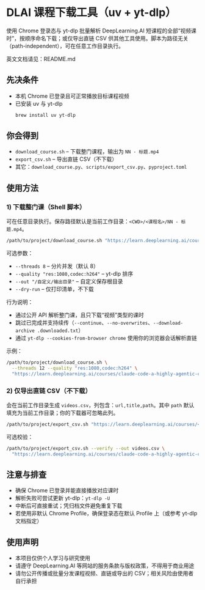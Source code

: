 # DLAI 课程下载工具（uv + yt-dlp）

使用 Chrome 登录态与 yt-dlp 批量解析 DeepLearning.AI 短课程的全部“视频课时”，按顺序命名下载；或仅导出直链 CSV 供其他工具使用。脚本为路径无关（path-independent），可在任意工作目录执行。

英文文档请见：README.md

## 先决条件
- 本机 Chrome 已登录且可正常播放目标课程视频
- 已安装 uv 与 yt-dlp
  ```bash
  brew install uv yt-dlp
  ```

## 你会得到
- `download_course.sh` – 下载整门课程，输出为 `NN - 标题.mp4`
- `export_csv.sh` – 导出直链 CSV（不下载）
- 其它：`download_course.py`、`scripts/export_csv.py`、`pyproject.toml`

## 使用方法

### 1) 下载整门课（Shell 脚本）
可在任意目录执行。保存路径默认是当前工作目录：`<CWD>/<课程名>/NN - 标题.mp4`。

```bash
/path/to/project/download_course.sh "https://learn.deeplearning.ai/courses/<course>/lesson/<id>/<slug>"
```

可选参数：
- `--threads 8` – 分片并发（默认 8）
- `--quality "res:1080,codec:h264"` – yt-dlp 排序
- `--out "/自定义/输出目录"` – 自定义保存根目录
- `--dry-run` – 仅打印清单，不下载

行为说明：
- 通过公开 API 解析整门课，且只下载“视频”类型的课时
- 跳过已完成并支持续传（`--continue`、`--no-overwrites`、`--download-archive .downloaded.txt`）
- 通过 `yt-dlp --cookies-from-browser chrome` 使用你的浏览器会话解析直链

示例：
```bash
/path/to/project/download_course.sh \
  --threads 12 --quality "res:1080,codec:h264" \
  "https://learn.deeplearning.ai/courses/claude-code-a-highly-agentic-coding-assistant/lesson/66b35/introduction"
```

### 2) 仅导出直链 CSV（不下载）
会在当前工作目录生成 `videos.csv`，列包含：`url,title,path`。其中 `path` 默认填充为当前工作目录；你的下载器可忽略此列。

```bash
/path/to/project/export_csv.sh "https://learn.deeplearning.ai/courses/<course>/lesson/<id>/<slug>"
```

可选校验：
```bash
/path/to/project/export_csv.sh --verify --out videos.csv \
  "https://learn.deeplearning.ai/courses/claude-code-a-highly-agentic-coding-assistant/lesson/66b35/introduction"
```

## 注意与排查
- 确保 Chrome 已登录并能直接播放对应课时
- 解析失败可尝试更新 yt-dlp：`yt-dlp -U`
- 中断后可直接重试；凭归档文件避免重复下载
- 若使用非默认 Chrome Profile，确保登录态在默认 Profile 上（或参考 yt-dlp 文档指定）

## 使用声明
- 本项目仅供个人学习与研究使用
- 请遵守 DeepLearning.AI 等网站的服务条款与版权政策，不得用于商业用途
- 请勿公开传播或批量分发课程视频、直链或导出的 CSV；相关风险由使用者自行承担
